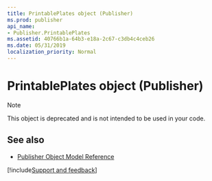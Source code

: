 ```yaml
---
title: PrintablePlates object (Publisher)
ms.prod: publisher
api_name:
- Publisher.PrintablePlates
ms.assetid: 40766b1a-64b3-e18a-2c67-c3db4c4ceb26
ms.date: 05/31/2019
localization_priority: Normal
---
```



# PrintablePlates object (Publisher)

> [!NOTE] 
> This object is deprecated and is not intended to be used in your code.

## See also

- [Publisher Object Model Reference](overview/publisher/object-model.md)



[!include[Support and feedback](~/includes/feedback-boilerplate.md)]